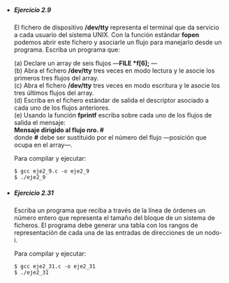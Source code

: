*   ##### Ejercicio 2.9
    El fichero de dispositivo **/dev/tty** representa el terminal que da
    servicio a cada usuario del sistema UNIX. Con la función estándar
    **fopen** podemos abrir este fichero y asociarle un flujo para manejarlo
    desde un programa. Escriba un programa que:

    (a) Declare un array de seis flujos  &mdash;**FILE \*f[6];** &mdash;  
    (b) Abra el fichero **/dev/tty** tres veces en modo lectura y le asocie los
    primeros tres flujos del array.  
    (c) Abra el fichero **/dev/tty** tres veces en modo escritura y le asocie
    los tres últimos flujos del array.  
    (d) Escriba en el fichero estándar de salida el descriptor asociado a cada
    uno de los flujos anteriores.  
    (e) Usando la función **fprintf** escriba sobre cada uno de los flujos de
    salida el mensaje:  
    **Mensaje dirigido al flujo nro. #**  
    donde **#** debe ser sustituido por el número del flujo &mdash;posición que
    ocupa en el array&mdash;.

    Para compilar y ejecutar:  

        $ gcc eje2_9.c -o eje2_9  
        $ ./eje2_9


*   ##### Ejercicio 2.31
    Escriba un programa que reciba a  través de la línea de órdenes un número
    entero que representa el tamaño del bloque de un sistema de ficheros. El
    programa debe generar una tabla con los rangos de representación de cada
    una de las entradas de direcciones de un nodo-i.

    Para compilar y ejecutar:  

        $ gcc eje2_31.c -o eje2_31  
        $ ./eje2_31  
